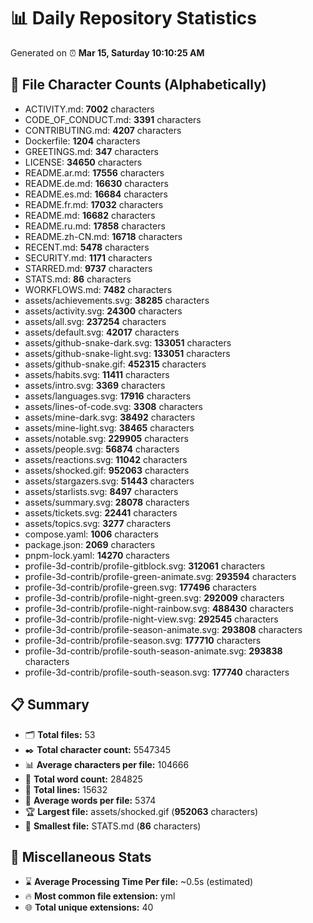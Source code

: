 # 📊 Daily Repository Statistics
Generated on ⏰ **Mar 15, Saturday 10:10:25 AM**

## 📂 File Character Counts (Alphabetically)
- ACTIVITY.md: **7002** characters
- CODE_OF_CONDUCT.md: **3391** characters
- CONTRIBUTING.md: **4207** characters
- Dockerfile: **1204** characters
- GREETINGS.md: **347** characters
- LICENSE: **34650** characters
- README.ar.md: **17556** characters
- README.de.md: **16630** characters
- README.es.md: **16684** characters
- README.fr.md: **17032** characters
- README.md: **16682** characters
- README.ru.md: **17858** characters
- README.zh-CN.md: **16718** characters
- RECENT.md: **5478** characters
- SECURITY.md: **1171** characters
- STARRED.md: **9737** characters
- STATS.md: **86** characters
- WORKFLOWS.md: **7482** characters
- assets/achievements.svg: **38285** characters
- assets/activity.svg: **24300** characters
- assets/all.svg: **237254** characters
- assets/default.svg: **42017** characters
- assets/github-snake-dark.svg: **133051** characters
- assets/github-snake-light.svg: **133051** characters
- assets/github-snake.gif: **452315** characters
- assets/habits.svg: **11411** characters
- assets/intro.svg: **3369** characters
- assets/languages.svg: **17916** characters
- assets/lines-of-code.svg: **3308** characters
- assets/mine-dark.svg: **38492** characters
- assets/mine-light.svg: **38465** characters
- assets/notable.svg: **229905** characters
- assets/people.svg: **56874** characters
- assets/reactions.svg: **11042** characters
- assets/shocked.gif: **952063** characters
- assets/stargazers.svg: **51443** characters
- assets/starlists.svg: **8497** characters
- assets/summary.svg: **28078** characters
- assets/tickets.svg: **22441** characters
- assets/topics.svg: **3277** characters
- compose.yaml: **1006** characters
- package.json: **2069** characters
- pnpm-lock.yaml: **14270** characters
- profile-3d-contrib/profile-gitblock.svg: **312061** characters
- profile-3d-contrib/profile-green-animate.svg: **293594** characters
- profile-3d-contrib/profile-green.svg: **177496** characters
- profile-3d-contrib/profile-night-green.svg: **292009** characters
- profile-3d-contrib/profile-night-rainbow.svg: **488430** characters
- profile-3d-contrib/profile-night-view.svg: **292545** characters
- profile-3d-contrib/profile-season-animate.svg: **293808** characters
- profile-3d-contrib/profile-season.svg: **177710** characters
- profile-3d-contrib/profile-south-season-animate.svg: **293838** characters
- profile-3d-contrib/profile-south-season.svg: **177740** characters

## 📋 Summary
- 🗂️ **Total files:** 53
- ✒️ **Total character count:** 5547345
- 📊 **Average characters per file:** 104666
- 📝 **Total word count:** 284825
- 🧾 **Total lines:** 15632
- 📐 **Average words per file:** 5374
- 🏆 **Largest file:** assets/shocked.gif (**952063** characters)
- 🥉 **Smallest file:** STATS.md (**86** characters)

## 🌟 Miscellaneous Stats
- ⌛ **Average Processing Time Per file:** ~0.5s (estimated)
- 🔥 **Most common file extension:** yml
- 🌐 **Total unique extensions:** 40
